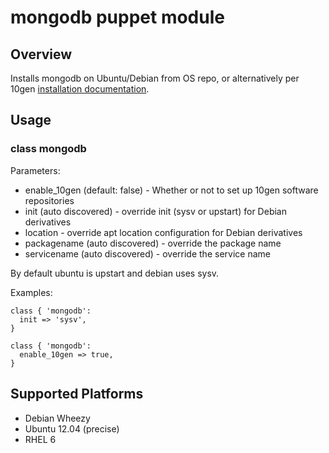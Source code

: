 # mongodb puppet module

## Overview

Installs mongodb on Ubuntu/Debian from OS repo, or alternatively per 10gen [installation documentation](http://www.mongodb.org/display/DOCS/Ubuntu+and+Debian+packages).

## Usage

### class mongodb

Parameters:
* enable_10gen (default: false) - Whether or not to set up 10gen software repositories
* init (auto discovered) - override init (sysv or upstart) for Debian derivatives
* location - override apt location configuration for Debian derivatives
* packagename (auto discovered) - override the package name
* servicename (auto discovered) - override the service name

By default ubuntu is upstart and debian uses sysv.

Examples:

    class { 'mongodb': 
      init => 'sysv',
    }

    class { 'mongodb':
      enable_10gen => true,
    }

## Supported Platforms

* Debian Wheezy
* Ubuntu 12.04 (precise)
* RHEL 6
